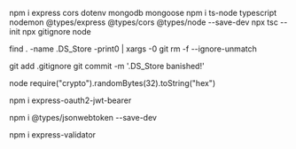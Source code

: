 npm i express cors dotenv mongodb mongoose
npm i  ts-node typescript nodemon @types/express @types/cors @types/node --save-dev
npx tsc --init 
npx gitignore node

find . -name .DS_Store -print0 | xargs -0 git rm -f --ignore-unmatch

git add .gitignore
git commit -m '.DS_Store banished!'

node
require("crypto").randomBytes(32).toString("hex")

npm i express-oauth2-jwt-bearer

npm i @types/jsonwebtoken --save-dev

npm i express-validator